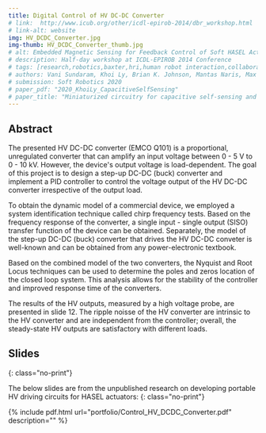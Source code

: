 ```yaml
---
title: Digital Control of HV DC-DC Converter
# link:  http://www.icub.org/other/icdl-epirob-2014/dbr_workshop.html
# link-alt: website
img: HV_DCDC_Converter.jpg 
img-thumb: HV_DCDC_Converter_thumb.jpg
# alt: Embedded Magnetic Sensing for Feedback Control of Soft HASEL Actuators 
# description: Half-day workshop at ICDL-EPIROB 2014 Conference
# tags: [research,robotics,baxter,hri,human robot interaction,collaborative manufacturing,human robot collaboration,advanced manufacturing,open source,github]
# authors: Vani Sundaram, Khoi Ly, Brian K. Johnson, Mantas Naris, Max Anderson, J. Sean Humbert, Nikolaus Correll, Mark Rentschler
# submission: Soft Robotics 2020
# paper_pdf: "2020_KhoiLy_CapacitiveSelfSensing"
# paper_title: "Miniaturized circuitry for capacitive self-sensing and closed-loop control of soft electrostatic transducers"
---
```


## Abstract

The presented HV DC-DC converter (EMCO Q101) is a proportional, unregulated converter that can amplify an input voltage between 0 - 5 V to 0 - 10 kV. However, the device's output voltage is load-dependent. The goal of this project is to design a step-up DC-DC (buck) converter and implement a PID controller to control the voltage output of the HV DC-DC converter irrespective of the output load.

To obtain the dynamic model of a commercial device, we employed a system identification technique called chirp frequency tests. Based on the frequency response of the converter, a single input - single output (SISO) transfer function of the device can be obtained. Separately, the model of the step-up DC-DC (buck) converter that drives the HV DC-DC conveter is well-known and can be obtained from any power-electronic textbook.

Based on the combined model of the two converters, the Nyquist and Root Locus techniques can be used to determine the poles and zeros location of the closed loop system. This analysis allows for the stability of the controller and improved response time of the converters.

The results of the HV outputs, measured by a high voltage probe, are presented in slide 12. The ripple noisse of the HV converter are intrinsic to the HV converter and are independent from the controller; overall, the steady-state HV outputs are satisfactory with different loads.

## Slides
{: class="no-print"}

The below slides are from the unpublished research on developing portable HV driving circuits for HASEL actuators:
{: class="no-print"}

{% include pdf.html url="portfolio/Control_HV_DCDC_Converter.pdf" description="" %}